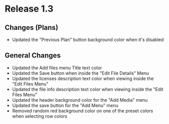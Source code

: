 # Release 1.3

## Changes (Plans)
- Updated the "Previous Plan" button background color when it's disabled

## General Changes
- Updated the Add files menu Title text color
- Updated the Save button when inside the "Edit File Details" Menu
- Updated the licenses description text color when viewing inside the "Edit Files Menu"
- Updated the file info description text color when viewing inside the "Edit Files Menu"
- Updated the header background color for the "Add Media" menu
- Updated the save button for the "Add Menu" menu
- Removed random red background color on one of the preset colors when selecting row colors
